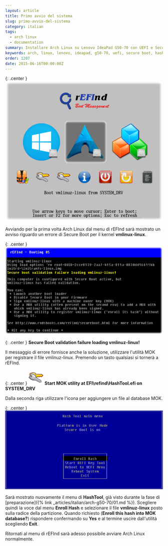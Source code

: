 ```yaml
---
layout: article
title: Primo avvio del sistema
slug: primo-avvio-del-sistema
category: italian
tags:
  - arch linux
  - documentation
summary: Installare Arch Linux su Lenovo IdeaPad G50-70 con UEFI e Secure Boot (parte 7 - Primo avvio del sistema)
keywords: arch, linux, lenovo, ideapad, g50-70, uefi, secure boot, hashtool, enroll, hash, mok, utility, refind, validation
order: 1207
date: 2015-06-16T00:00:00Z
---
```


{: .center }
![](/resources/articles/arch-g50-70/refind/refind.png)

Avviando per la prima volta Arch Linux dal menu di rEFInd sarà mostrato un
avviso riguardo un errore di Secure Boot per il kernel **vmlinux-linux**.

{: .center }
![](/resources/articles/arch-g50-70/refind/refind-secure-boot-failed.png)

{: .center }
**Secure Boot validation failure loading vmlinuz-linux!**

Il messaggio di errore fornisce anche la soluzione, utilizzare l'utilità MOK per
registrare il file vmlinuz-linux. Premendo un tasto qualsiasi si tornerà a rEFInd.

{: .center }
![](/resources/articles/arch-g50-70/refind/tool_mok_tool.png)
**Start MOK utility at EFI\refind\HashTool.efi on SYSTEM_DRV**

Dalla seconda riga utilizzare l'icona per aggiungere un file al database MOK.

{: .center }
![](/resources/articles/arch-g50-70/hashtool/hashtool-2.png)

Sarà mostrato nuovamente il menu di **HashTool**, già visto durante la fase di
[preparazione]({% link _articles/italian/arch-g50-70/01.md %}).
Scegliere quindi la voce dal menu **Enroll Hash** e selezionare il file
**vmlinuz-linux** posto sulla radice della partizione. Quando richiesto 
(**Enroll this hash into MOK database?**) rispondere confermando su **Yes** e al
termine uscire dall'utilità scegliendo **Exit**.

Ritornati al menu di rEFInd sarà adesso possibile avviare Arch Linux normalmente.

